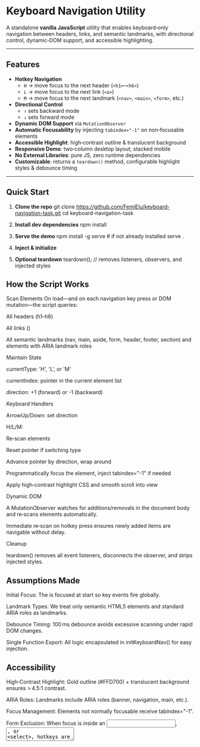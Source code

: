 # Keyboard Navigation Utility

A standalone **vanilla JavaScript** utility that enables keyboard‑only navigation between headers, links, and semantic landmarks, with directional control, dynamic‑DOM support, and accessible highlighting.

---

## Features

- **Hotkey Navigation**
  - `H` → move focus to the next header (`<h1>`–`<h6>`)
  - `L` → move focus to the next link (`<a>`)
  - `M` → move focus to the next landmark (`<nav>`, `<main>`, `<form>`, etc.)
- **Directional Control**
  - `↑` sets backward mode
  - `↓` sets forward mode
- **Dynamic DOM Support** via `MutationObserver`
- **Automatic Focusability** by injecting `tabindex="-1"` on non‑focusable elements
- **Accessible Highlight**: high‑contrast outline & translucent background
- **Responsive Demo**: two‑column desktop layout, stacked mobile
- **No External Libraries**: pure JS, zero runtime dependencies
- **Customizable**: returns a `teardown()` method, configurable highlight styles & debounce timing

---

## Quick Start

1. **Clone the repo**
   git clone https://github.com/FemiElu/keyboard-navigation-task.git
   cd keyboard-navigation-task

2. **Install dev dependencies**
   npm install

3. **Serve the demo**
   npm install -g serve # if not already installed
   serve .

4. **Inject & initialize**
   <script src="navigationAZ.js"></script>
   <script>
     // Initialize keyboard navigation
     const teardown = initKeyboardNav();
   </script>

5. **Optional teardown**
   teardown(); // removes listeners, observers, and injected styles

## How the Script Works

Scan Elements
On load—and on each navigation key press or DOM mutation—the script queries:

All headers (h1–h6)

All links (<a>)

All semantic landmarks (nav, main, aside, form, header, footer, section) and elements with ARIA landmark roles

Maintain State

currentType: 'H', 'L', or 'M'

currentIndex: pointer in the current element list

direction: +1 (forward) or -1 (backward)

Keyboard Handlers

ArrowUp/Down: set direction

H/L/M:

Re‑scan elements

Reset pointer if switching type

Advance pointer by direction, wrap around

Programmatically focus the element, inject tabindex="-1" if needed

Apply high‑contrast highlight CSS and smooth scroll into view

Dynamic DOM

A MutationObserver watches for additions/removals in the document body and re‑scans elements automatically.

Immediate re‑scan on hotkey press ensures newly added items are navigable without delay.

Cleanup

teardown() removes all event listeners, disconnects the observer, and strips injected styles.

## Assumptions Made

Initial Focus: The <body> is focused at start so key events fire globally.

Landmark Types: We treat only semantic HTML5 elements and standard ARIA roles as landmarks.

Debounce Timing: 100 ms debounce avoids excessive scanning under rapid DOM changes.

Single Function Export: All logic encapsulated in initKeyboardNav() for easy injection.

## Accessibility

High‑Contrast Highlight: Gold outline (#FFD700) + translucent background ensures > 4.5:1 contrast.

ARIA Roles: Landmarks include ARIA roles (banner, navigation, main, etc.).

Focus Management: Elements not normally focusable receive tabindex="-1".

Form Exclusion: When focus is inside an <input>, <textarea>, or <select>, hotkeys are ignored to avoid disrupting native typing.

Smooth Scrolling: Ensures the focused element is centered in viewport.

## Testing

npm test

Environment: Jest + JSDOM + Testing Library

Coverage: ≥ 80% for statements, branches, functions, and lines

Automated Specs cover:

Hotkey navigation (H, L, M)

Direction toggling (↑/↓)

Dynamic DOM reactivity

Form‑field exclusion

Landmarks focus

## Demo Controls & Manual Verification

On demo.html you’ll find a Control Panel:

Add Header / Add Link / Add Landmark

Remove Last Added

Test Flow:

Click Add Header, then press H multiple times to see the new header focused.

Likewise for L and M with links and landmarks.

Click Remove Last Added and verify navigation skips removed elements.

## Project Structure

keyboard-navigation-task/
├── demo.html  
├── styles.css  
├── navigationAZ.js  
├── README.md  
├── package.json  
├── jest.config.mjs  
└── **tests**/keyboardNav.test.js

Thank you for reviewing!
I look forward to your feedback.
